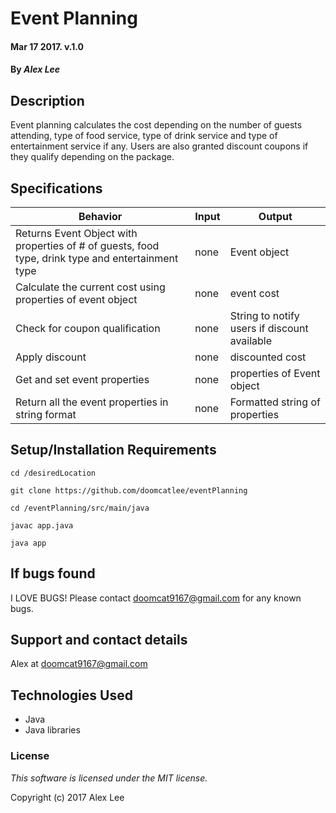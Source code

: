 # Event Planning

#### Mar 17 2017. v.1.0

#### By _Alex Lee_

## Description

Event planning calculates the cost depending on the number of guests attending, type of food service, type of drink service and type of entertainment service if any. Users are also granted discount coupons if they qualify depending on the package.

## Specifications

Behavior|Input|Output
---|---|---
Returns Event Object with properties of # of guests, food type, drink type and entertainment type|none| Event object
Calculate the current cost using properties of event object| none | event cost
Check for coupon qualification| none | String to notify users if discount available
Apply discount | none | discounted cost
Get and set event properties| none | properties of Event object
Return all the event properties in string format | none | Formatted string of properties 

## Setup/Installation Requirements
```
cd /desiredLocation
```
```
git clone https://github.com/doomcatlee/eventPlanning
```
```
cd /eventPlanning/src/main/java
```
```
javac app.java
```
```
java app
```

## If bugs found

I LOVE BUGS! Please contact doomcat9167@gmail.com for any known bugs.


## Support and contact details

Alex at doomcat9167@gmail.com

## Technologies Used

* Java
* Java libraries



### License

*This software is licensed under the MIT license.*

Copyright (c) 2017 Alex Lee
